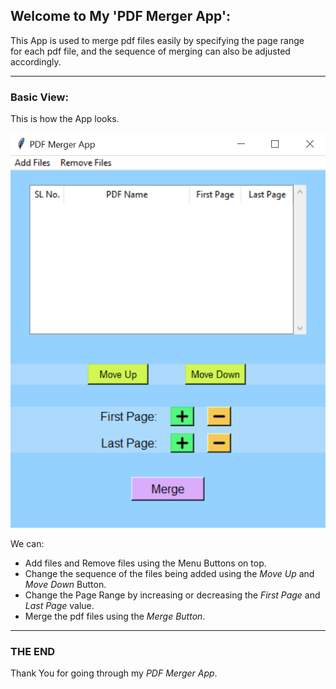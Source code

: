## Welcome to My 'PDF Merger App':
This App is used to merge pdf files easily by specifying the page range  
for each pdf file, and the sequence of merging can also be adjusted accordingly.

---
### Basic View:
This is how the App looks.

![Basic View](https://raw.githubusercontent.com/debroglie27/tensorEnv/main/Tkinter_prac/Projects/PDF_Merger_App/Images/Basic_View.png)

We can:
* Add files and Remove files using the Menu Buttons on top.
* Change the sequence of the files being added using the *Move Up* and *Move Down* Button.
* Change the Page Range by increasing or decreasing the *First Page* and *Last Page* value.
* Merge the pdf files using the *Merge Button*.

---
### THE END
Thank You for going through my *PDF Merger App*.